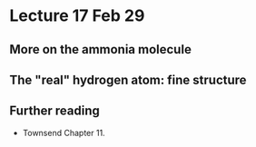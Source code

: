 # Lecture 17 Feb 29

## More on the ammonia molecule



## The "real" hydrogen atom: fine structure




## Further reading

- Townsend Chapter 11.

